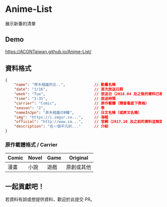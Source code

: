 # Anime-List
展示新番的清單

## Demo
https://ACGNTaiwan.github.io/Anime-List/

## 資料格式

```json
{
    "name": "齊木楠雄的災..",             // 動畫名稱
    "date": "1/16",                     // 首次放送日期
    "week": "Tue",                      // 放送日（2018.04 及之後的資料已移除該欄位）
    "time": "1:35",                     // 放送時間
    "carrier": "Comic",                 // 原作載體（請查看底下表格）
    "season": "2",                      // 季
    "nameInJpn": "斉木楠雄のΨ難",         // 日文名稱（或原文名稱）
    "img": "https://i.imgur.co...",     // 海報
    "official": "http://www.sa...",     // 官網（2017.10 及之前的資料並無該欄位）
    "description": "在一個平凡的..."      // 介紹
}
```

### 原作載體格式 / Carrier 
| Comic | Novel | Game | Original |
| ----- | ----- | ---- | -------- |
|  漫畫  |  小說 | 遊戲  | 原創或其他 |

## 一起貢獻吧！
若資料有誤或想提供資料，歡迎於此提交 PR。
